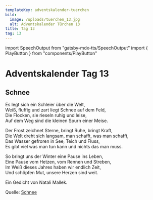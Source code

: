 ```yaml
---
templateKey: adventskalender-tuerchen
bild:
  image: /uploads/tuerchen_13.jpg
  alt: Adventskalender Türchen 13
title: Tag 13
tag: 13
---
```


import SpeechOutput from "gatsby-mdx-tts/SpeechOutput"
import { PlayButton } from "components/PlayButton"

<SpeechOutput id="adventskalender-tag-13" customPlayButton={PlayButton}>

# Adventskalender Tag 13

## Schnee 

Es legt sich ein Schleier über die Welt,  
Weiß, fluffig und zart liegt Schnee auf dem Feld,  
Die Flocken, sie rieseln ruhig und leise,  
Auf dem Weg sind die kleinen Spurn einer Meise.
 
Der Frost zeichnet Sterne, bringt Ruhe, bringt Kraft,  
Die Welt dreht sich langsam, man schafft, was man schafft,  
Das Wasser gefroren in See, Teich und Fluss,  
Es gibt viel was man tun kann und nichts das man muss.

So bringt uns der Winter eine Pause ins Leben,  
Eine Pause vom Hetzen, vom Rennen und Streben,  
Im Weiß dieses Jahres haben wir endlich Zeit,  
Und schöpfen Mut, unsere Herzen sind weit.

Ein Gedicht von Natali Mallek.

Quelle: [Schnee](https://mal-alt-werden.de/schnee-ein-gedicht-fur-senioren/)

</SpeechOutput>

